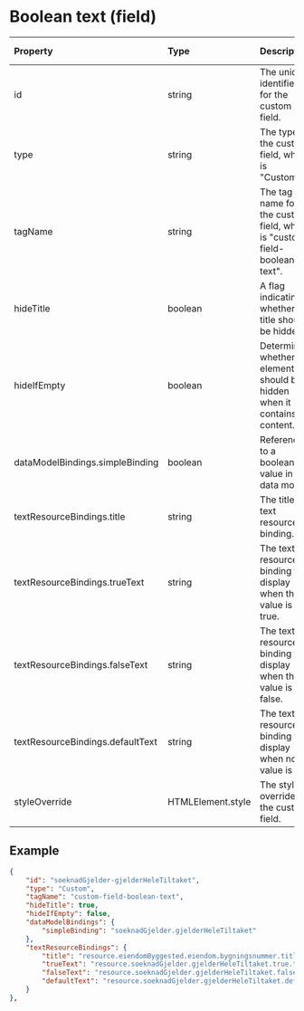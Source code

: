 # Boolean text (field)

| Property                         | Type              | Description                                                                  | Default value |
| :------------------------------- | :---------------- | :--------------------------------------------------------------------------- | :------------ |
| id                               | string            | The unique identifier for the custom field.                                  |               |
| type                             | string            | The type of the custom field, which is "Custom".                             |               |
| tagName                          | string            | The tag name for the custom field, which is "custom-field-boolean-text".     |               |
| hideTitle                        | boolean           | A flag indicating whether the title should be hidden.                        | false         |
| hideIfEmpty                      | boolean           | Determines whether the element should be hidden when it contains no content. | false         |
| dataModelBindings.simpleBinding  | boolean           | Reference to a boolean value in the data model.                              |               |
| textResourceBindings.title       | string            | The title text resource binding.                                             |               |
| textResourceBindings.trueText    | string            | The text resource binding to display when the value is true.                 |               |
| textResourceBindings.falseText   | string            | The text resource binding to display when the value is false.                |               |
| textResourceBindings.defaultText | string            | The text resource binding to display when no value is set.                   |               |
| styleOverride                    | HTMLElement.style | The style override for the custom field.                                     |               |

## Example

```json
{
    "id": "soeknadGjelder-gjelderHeleTiltaket",
    "type": "Custom",
    "tagName": "custom-field-boolean-text",
    "hideTitle": true,
    "hideIfEmpty": false,
    "dataModelBindings": {
        "simpleBinding": "soeknadGjelder.gjelderHeleTiltaket"
    },
    "textResourceBindings": {
        "title": "resource.eiendomByggested.eiendom.bygningsnummer.title",
        "trueText": "resource.soeknadGjelder.gjelderHeleTiltaket.true.title",
        "falseText": "resource.soeknadGjelder.gjelderHeleTiltaket.false.title",
        "defaultText": "resource.soeknadGjelder.gjelderHeleTiltaket.default.title"
    }
},
```
